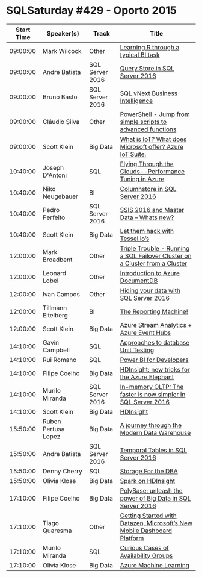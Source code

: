 # SQLSaturday #429 - Oporto 2015
Start Time|Speaker(s)|Track|Title
---|---|---|---
09:00:00|Mark Wilcock|Other|[Learning R through a typical BI task](35778.md)
09:00:00|Andre Batista|SQL Server 2016|[Query Store in SQL Server 2016](38075.md)
09:00:00|Bruno Basto|SQL Server 2016|[SQL vNext Business Intelligence](38107.md)
09:00:00|Cláudio Silva|Other|[PowerShell - Jump from simple scripts to advanced functions](38118.md)
09:00:00|Scott Klein|Big Data|[What is IoT? What does Microsoft offer? Azure IoT Suite.](40777.md)
10:40:00|Joseph D'Antoni|SQL|[Flying Through the Clouds--Performance Tuning in Azure](37778.md)
10:40:00|Niko Neugebauer|BI|[Columnstore in SQL Server 2016](37869.md)
10:40:00|Pedro Perfeito|SQL Server 2016|[SSIS 2016 and Master Data – Whats new?](38542.md)
10:40:00|Scott Klein|Big Data|[Let them hack with Tessel.io’s](40778.md)
12:00:00|Mark Broadbent|Other|[Triple Trouble - Running a SQL Failover Cluster on a Cluster from a Cluster](35776.md)
12:00:00|Leonard Lobel|Other|[Introduction to Azure DocumentDB](36089.md)
12:00:00|Ivan Campos|Other|[Hiding your data with SQL Server 2016](37576.md)
12:00:00|Tillmann Eitelberg|BI|[The Reporting Machine!](38289.md)
12:00:00|Scott Klein|Big Data|[Azure Stream Analytics + Azure Event Hubs](40779.md)
14:10:00|Gavin Campbell|SQL|[Approaches to database Unit Testing](36712.md)
14:10:00|Rui Romano|SQL|[Power BI for Developers](37371.md)
14:10:00|Filipe Coelho|Big Data|[HDInsight: new tricks for the Azure Elephant](37645.md)
14:10:00|Murilo Miranda|SQL Server 2016|[In-memory OLTP: The faster is now simpler in SQL Server 2016](38262.md)
14:10:00|Scott Klein|Big Data|[ HDInsight](40780.md)
15:50:00|Ruben Pertusa Lopez|Big Data|[A journey through the Modern Data Warehouse](37795.md)
15:50:00|Andre Batista|SQL Server 2016|[Temporal Tables in SQL Server 2016](38100.md)
15:50:00|Denny Cherry|SQL|[Storage For the DBA](38213.md)
15:50:00|Olivia Klose|Big Data|[Spark on HDInsight](40781.md)
17:10:00|Filipe Coelho|Big Data|[PolyBase: unleash the power of Big Data in SQL Server 2016](37648.md)
17:10:00|Tiago Quaresma|Other|[Getting Started with Datazen, Microsoft’s New Mobile Dashboard Platform](37678.md)
17:10:00|Murilo Miranda|SQL|[Curious Cases of Availability Groups](38261.md)
17:10:00|Olivia Klose|Big Data|[Azure Machine Learning](40782.md)
